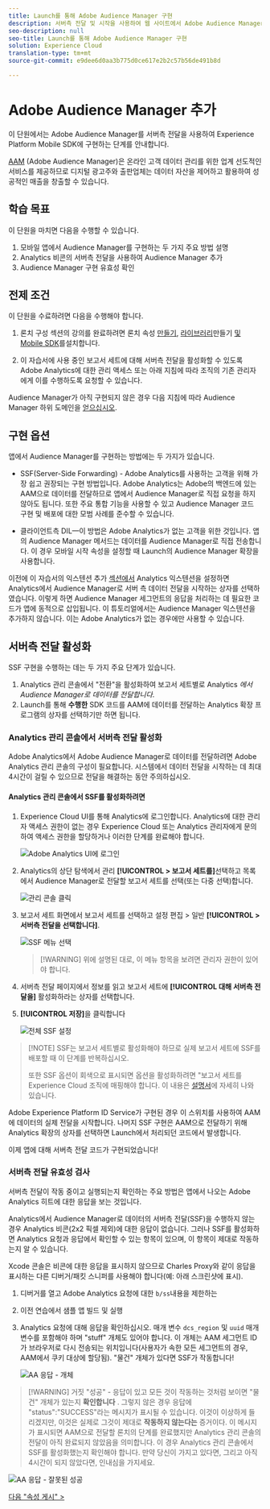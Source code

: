 ```yaml
---
title: Launch를 통해 Adobe Audience Manager 구현
description: 서버측 전달 및 시작을 사용하여 웹 사이트에서 Adobe Audience Manager를 구현하는 방법을 알아봅니다. 이 단원은 모바일 iOS Swift 애플리케이션에서 Experience Cloud 구현 자습서의 일부입니다.
seo-description: null
seo-title: Launch를 통해 Adobe Audience Manager 구현
solution: Experience Cloud
translation-type: tm+mt
source-git-commit: e9dee6d0aa3b775d0ce617e2b2c57b56de491b8d

---
```



# Adobe Audience Manager 추가

이 단원에서는 Adobe Audience Manager를 서버측 전달을 사용하여 Experience Platform Mobile SDK에 구현하는 단계를 안내합니다.

[AAM](https://docs.adobe.com/content/help/en/audience-manager/user-guide/aam-home.html) (Adobe Audience Manager)은 온라인 고객 데이터 관리를 위한 업계 선도적인 서비스를 제공하므로 디지털 광고주와 출판업체는 데이터 자산을 제어하고 활용하여 성공적인 매출을 창출할 수 있습니다.

## 학습 목표

이 단원을 마치면 다음을 수행할 수 있습니다.

1. 모바일 앱에서 Audience Manager를 구현하는 두 가지 주요 방법 설명
1. Analytics 비콘의 서버측 전달을 사용하여 Audience Manager 추가
1. Audience Manager 구현 유효성 확인

## 전제 조건

이 단원을 수료하려면 다음을 수행해야 합니다.

1. 론치 구성 섹션의 강의를 완료하려면 론치 속성 [만들기](launch-create-a-property.md), [라이브러리](launch-add-extensions.md)[](launch-create-a-library.md)만들기 [및 Mobile SDK](launch-install-the-mobile-sdk.md)를설치합니다.

1. 이 자습서에 사용 중인 보고서 세트에 대해 서버측 전달을 활성화할 수 있도록 Adobe Analytics에 대한 관리 액세스 또는 아래 지침에 따라 조직의 기존 관리자에게 이를 수행하도록 요청할 수 있습니다.

Audience Manager가 아직 구현되지 않은 경우 다음 지침에 따라 Audience Manager 하위 도메인을 [얻으십시오](https://docs.adobe.com/content/help/en/audience-manager-learn/tutorials/web-implementation/how-to-identify-your-partner-id-or-subdomain.html).

## 구현 옵션

앱에서 Audience Manager를 구현하는 방법에는 두 가지가 있습니다.

* SSF(Server-Side Forwarding) - Adobe Analytics를 사용하는 고객을 위해 가장 쉽고 권장되는 구현 방법입니다. Adobe Analytics는 Adobe의 백엔드에 있는 AAM으로 데이터를 전달하므로 앱에서 Audience Manager로 직접 요청을 하지 않아도 됩니다. 또한 주요 통합 기능을 사용할 수 있고 Audience Manager 코드 구현 및 배포에 대한 모범 사례를 준수할 수 있습니다.

* 클라이언트측 DIL—이 방법은 Adobe Analytics가 없는 고객을 위한 것입니다. 앱의 Audience Manager 메서드는 데이터를 Audience Manager로 직접 전송합니다. 이 경우 모바일 시작 속성을 설정할 때 Launch의 Audience Manager 확장을 사용합니다.

이전에 이 자습서의 익스텐션 추가 [섹션에서](launch-add-extensions.md) Analytics 익스텐션을 설정하면 Analytics에서 Audience Manager로 서버 측 데이터 전달을 시작하는 상자를 선택하였습니다. 이렇게 하면 Audience Manager 세그먼트의 응답을 처리하는 데 필요한 코드가 앱에 동적으로 삽입됩니다. 이 튜토리얼에서는 Audience Manager 익스텐션을 추가하지 않습니다. 이는 Adobe Analytics가 없는 경우에만 사용할 수 있습니다.

## 서버측 전달 활성화

SSF 구현을 수행하는 데는 두 가지 주요 단계가 있습니다.

1. Analytics 관리 콘솔에서 "전환"을 활성화하여 보고서 세트별로 Analytics *에서 Audience Manager로 데이터를 전달합니다*.
1. Launch를 통해 **수행한** SDK 코드를 AAM에 데이터를 전달하는 Analytics 확장 프로그램의 상자를 선택하기만 하면 됩니다.

### Analytics 관리 콘솔에서 서버측 전달 활성화

Adobe Analytics에서 Adobe Audience Manager로 데이터를 전달하려면 Adobe Analytics 관리 콘솔의 구성이 필요합니다. 시스템에서 데이터 전달을 시작하는 데 최대 4시간이 걸릴 수 있으므로 전달을 해결하는 동안 주의하십시오.

#### Analytics 관리 콘솔에서 SSF를 활성화하려면

1. Experience Cloud UI를 통해 Analytics에 로그인합니다. Analytics에 대한 관리자 액세스 권한이 없는 경우 Experience Cloud 또는 Analytics 관리자에게 문의하여 액세스 권한을 할당하거나 이러한 단계를 완료해야 합니다.

   ![Adobe Analytics UI에 로그인](images/mobile-aam-logIntoAnalytics.png)

1. Analytics의 상단 탐색에서 관리 **[!UICONTROL &gt; 보고서 세트를]**&#x200B;선택하고 목록에서 Audience Manager로 전달할 보고서 세트를 선택(또는 다중 선택)합니다.

   ![관리 콘솔 클릭](images/mobile-aam-analyticsAdminConsoleReportSuites.png)

1. 보고서 세트 화면에서 보고서 세트를 선택하고 설정 편집 &gt; 일반 **[!UICONTROL &gt; 서버측 전달을 선택합니다]**.

   ![SSF 메뉴 선택](images/mobile-aam-selectSSFmenu.png)

   >[!WARNING] 위에 설명된 대로, 이 메뉴 항목을 보려면 관리자 권한이 있어야 합니다.

1. 서버측 전달 페이지에서 정보를 읽고 보고서 세트에 **[!UICONTROL 대해 서버측 전달을]** 활성화하라는 상자를 선택합니다.

1. **[!UICONTROL 저장]**&#x200B;을 클릭합니다

   ![전체 SSF 설정](images/mobile-aam-enableSSFcomplete.png)

>[!NOTE] SSF는 보고서 세트별로 활성화해야 하므로 실제 보고서 세트에 SSF를 배포할 때 이 단계를 반복하십시오.
>
>또한 SSF 옵션이 회색으로 표시되면 옵션을 활성화하려면 "보고서 세트를 Experience Cloud 조직에 매핑해야 합니다. 이 내용은 [설명서](https://docs.adobe.com/content/help/en/core-services/interface/about-core-services/report-suite-mapping.html)에 자세히 나와 있습니다.

Adobe Experience Platform ID Service가 구현된 경우 이 스위치를 사용하여 AAM에 데이터의 실제 전달을 시작합니다. 나머지 SSF 구현은 AAM으로 전달하기 위해 Analytics 확장의 상자를 선택하면 Launch에서 처리되던 코드에서 발생합니다.

이제 앱에 대해 서버측 전달 코드가 구현되었습니다!

### 서버측 전달 유효성 검사

서버측 전달이 작동 중이고 실행되는지 확인하는 주요 방법은 앱에서 나오는 Adobe Analytics 히트에 대한 응답을 보는 것입니다.

Analytics에서 Audience Manager로 데이터의 서버측 전달(SSF)을 수행하지 않는 경우 Analytics 비콘(2x2 픽셀 제외)에 대한 응답이 없습니다. 그러나 SSF를 활성화하면 Analytics 요청과 응답에서 확인할 수 있는 항목이 있으며, 이 항목이 제대로 작동하는지 알 수 있습니다.

Xcode 콘솔은 비콘에 대한 응답을 표시하지 않으므로 Charles Proxy와 같이 응답을 표시하는 다른 디버거/패킷 스니퍼를 사용해야 합니다(예: 아래 스크린샷에 표시).

1. 디버거를 열고 Adobe Analytics 요청에 대한 `b/ss`내용을 제한하는
1. 이전 연습에서 샘플 앱 빌드 및 실행
1. Analytics 요청에 대해 응답을 확인하십시오. 매개 변수 `dcs_region` 및 `uuid` 매개 변수를 포함해야 하며 "stuff" 개체도 있어야 합니다. 이 개체는 AAM 세그먼트 ID가 브라우저로 다시 전송되는 위치입니다(사용자가 속한 모든 세그먼트의 경우, AAM에서 쿠키 대상에 할당됨). "물건" 개체가 있다면 SSF가 작동합니다!

   ![AA 응답 - 개체](images/mobile-aam-AAresponseCharles.png)

>[!WARNING] 거짓 "성공" - 응답이 있고 모든 것이 작동하는 것처럼 보이면 "물건" 개체가 있는지 **확인합니다** . 그렇지 않은 경우 응답에 "status":"SUCCESS"라는 메시지가 표시될 수 있습니다. 이것이 이상하게 들리겠지만, 이것은 실제로 그것이 제대로 **작동하지 않는다는** 증거이다. 이 메시지가 표시되면 AAM으로 전달할 론치의 단계를 완료했지만 Analytics 관리 콘솔의 전달이 아직 완료되지 않았음을 의미합니다. 이 경우 Analytics 관리 콘솔에서 SSF를 활성화했는지 확인해야 합니다. 만약 당신이 가지고 있다면, 그리고 아직 4시간이 되지 않았다면, 인내심을 가지세요.

![AA 응답 - 잘못된 성공](images/mobile-aam-unsuccessful-SSF.png)

[다음 "속성 게시" &gt;](publish.md)